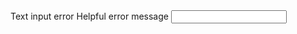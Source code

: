 <div class="usa-form-group usa-form-group--error">
  <label class="usa-label usa-label--error" for="input-error"
    >Text input error</label
  >
  <span class="usa-error-message" id="input-error-message"
    >Helpful error message</span
  >
  <input
    class="usa-input usa-input--error"
    id="input-error"
    name="input-error"
    type="text"
    aria-describedby="input-error-message"
  />
</div>